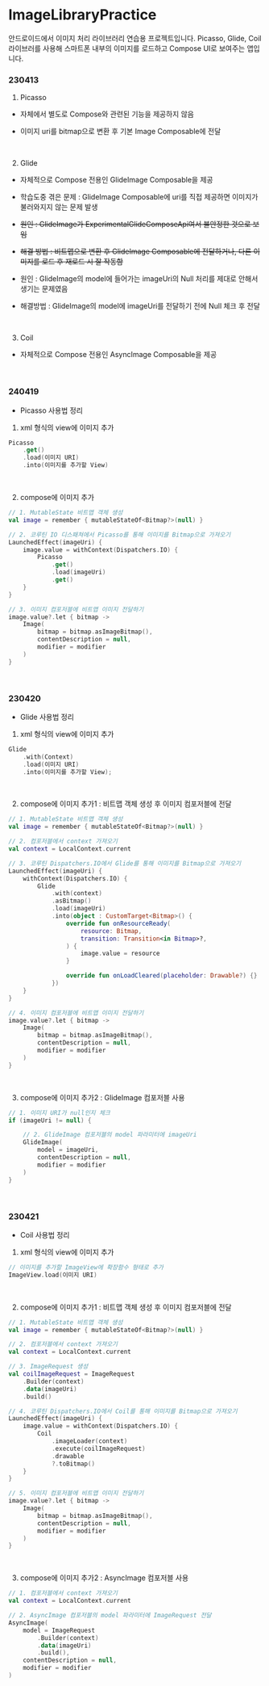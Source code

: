 # ImageLibraryPractice
안드로이드에서 이미지 처리 라이브러리 연습용 프로젝트입니다.
Picasso, Glide, Coil 라이브러를 사용해 스마트폰 내부의 이미지를 로드하고 Compose UI로 보여주는 앱입니다.
<br>

### 230413
1. Picasso
- 자체에서 별도로 Compose와 관련된 기능을 제공하지 않음

- 이미지 uri를 bitmap으로 변환 후 기본 Image Composable에 전달
<br>

2. Glide
- 자체적으로 Compose 전용인 GlideImage Composable을 제공

- 학습도중 겪은 문제 : GlideImage Composable에 uri를 직접 제공하면 이미지가 불러와지지 않는 문제 발생
- ~~원인 : GlideImage가 ExperimentalGlideComposeApi여서 불안정한 것으로 보임~~
- ~~해결 방법 : 비트맵으로 변환 후 GlideImage Composable에 전달하거나, 다른 이미지를 로드 후 재로드 시 잘 작동함~~
- 원인 : GlideImage의 model에 들어가는 imageUri의 Null 처리를 제대로 안해서 생기는 문제였음
- 해결방법 : GlideImage의 model에 imageUri를 전달하기 전에 Null 체크 후 전달
<br>

3. Coil
- 자체적으로 Compose 전용인 AsyncImage Composable을 제공
<br>

### 240419
- Picasso 사용법 정리

1. xml 형식의 view에 이미지 추가 
``` kotlin
Picasso
    .get()
    .load(이미지 URI)
    .into(이미지를 추가할 View)
```
<br>

2. compose에 이미지 추가
``` kotlin
// 1. MutableState 비트맵 객체 생성
val image = remember { mutableStateOf<Bitmap?>(null) }

// 2. 코루틴 IO 디스패쳐에서 Picasso를 통해 이미지를 Bitmap으로 가져오기
LaunchedEffect(imageUri) {
    image.value = withContext(Dispatchers.IO) {
        Picasso
            .get()
            .load(imageUri)
            .get()
    }
}

// 3. 이미지 컴포저블에 비트맵 이미지 전달하기 
image.value?.let { bitmap ->
    Image(
        bitmap = bitmap.asImageBitmap(),
        contentDescription = null,
        modifier = modifier
    )
}
```
<br>

### 230420
- Glide 사용법 정리

1. xml 형식의 view에 이미지 추가
``` kotlin
Glide
    .with(Context)
    .load(이미지 URI)
    .into(이미지를 추가할 View);
```
<br>

2. compose에 이미지 추가1 : 비트맵 객체 생성 후 이미지 컴포저블에 전달
``` kotlin
// 1. MutableState 비트맵 객체 생성
val image = remember { mutableStateOf<Bitmap?>(null) }

// 2. 컴포저블에서 context 가져오기
val context = LocalContext.current

// 3. 코루틴 Dispatchers.IO에서 Glide를 통해 이미지를 Bitmap으로 가져오기
LaunchedEffect(imageUri) {
    withContext(Dispatchers.IO) {
        Glide
            .with(context)
            .asBitmap()
            .load(imageUri)
            .into(object : CustomTarget<Bitmap>() {
                override fun onResourceReady(
                    resource: Bitmap,
                    transition: Transition<in Bitmap>?,
                ) {
                    image.value = resource
                }

                override fun onLoadCleared(placeholder: Drawable?) {}
            })
    }
}

// 4. 이미지 컴포저블에 비트맵 이미지 전달하기 
image.value?.let { bitmap ->
    Image(
        bitmap = bitmap.asImageBitmap(),
        contentDescription = null,
        modifier = modifier
    )
}
```
<br>

3. compose에 이미지 추가2 : GlideImage 컴포저블 사용
``` kotlin
// 1. 이미지 URI가 null인지 체크
if (imageUri != null) {

    // 2. GlideImage 컴포저블의 model 파라미터에 imageUri 
    GlideImage(
        model = imageUri,
        contentDescription = null,
        modifier = modifier
    )
}
```
<br>

### 230421
- Coil 사용법 정리

1. xml 형식의 view에 이미지 추가
``` kotlin
// 이미지를 추가할 ImageView에 확장함수 형태로 추가
ImageView.load(이미지 URI)
```
<br>

2. compose에 이미지 추가1 : 비트맵 객체 생성 후 이미지 컴포저블에 전달
``` kotlin
// 1. MutableState 비트맵 객체 생성
val image = remember { mutableStateOf<Bitmap?>(null) }

// 2. 컴포저블에서 context 가져오기
val context = LocalContext.current

// 3. ImageRequest 생성
val coilImageRequest = ImageRequest
    .Builder(context)
    .data(imageUri)
    .build()

// 4. 코루틴 Dispatchers.IO에서 Coil를 통해 이미지를 Bitmap으로 가져오기
LaunchedEffect(imageUri) {
    image.value = withContext(Dispatchers.IO) {     
        Coil
            .imageLoader(context)
            .execute(coilImageRequest)
            .drawable
            ?.toBitmap()
    }
}

// 5. 이미지 컴포저블에 비트맵 이미지 전달하기 
image.value?.let { bitmap ->
    Image(
        bitmap = bitmap.asImageBitmap(),
        contentDescription = null,
        modifier = modifier
    )
}
```
<br>

3. compose에 이미지 추가2 : AsyncImage 컴포저블 사용
``` kotlin
// 1. 컴포저블에서 context 가져오기
val context = LocalContext.current

// 2. AsyncImage 컴포저블의 model 파라미터에 ImageRequest 전달
AsyncImage(
    model = ImageRequest
        .Builder(context)
        .data(imageUri)
        .build(),
    contentDescription = null,
    modifier = modifier
)
```
<br>
